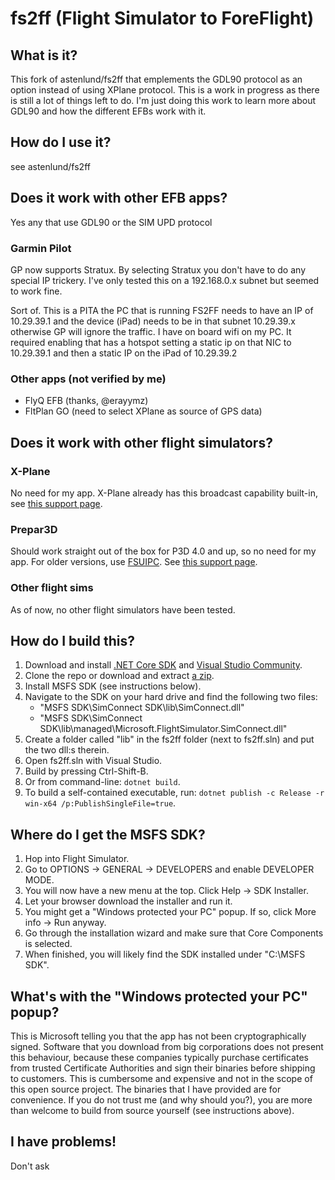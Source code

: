 # fs2ff (Flight Simulator to ForeFlight)

## What is it?
This fork of astenlund/fs2ff that emplements the GDL90 protocol as an option instead of using XPlane protocol. This is a work in progress as there is still a lot of things left to do.  I'm just doing this work to learn more about GDL90 and how the different EFBs work with it.

## How do I use it?

see astenlund/fs2ff

## Does it work with other EFB apps?
Yes any that use GDL90 or the SIM UPD protocol

### Garmin Pilot
<update> GP now supports Stratux.  By selecting Stratux you don't have to do any special IP trickery.  I've only tested this on a 192.168.0.x subnet but seemed to work fine.
   
Sort of.  This is a PITA the PC that is running FS2FF needs to have an IP of 10.29.39.1 and the device (iPad) needs to be in that subnet 10.29.39.x otherwise GP will ignore the traffic.  I have on board wifi on my PC.  It required enabling that has a hotspot setting a static ip on that NIC to 10.29.39.1 and then a static IP on the iPad of 10.29.39.2

### Other apps (not verified by me)

- FlyQ EFB (thanks, @erayymz)
- FltPlan GO (need to select XPlane as source of GPS data)

## Does it work with other flight simulators?

### X-Plane

No need for my app. X-Plane already has this broadcast capability built-in, see [this support page](https://foreflight.com/support/support-center/category/about-foreflight-mobile/204115525).

### Prepar3D

Should work straight out of the box for P3D 4.0 and up, so no need for my app. For older versions, use [FSUIPC](http://www.schiratti.com/dowson.html). See [this support page](https://foreflight.com/support/support-center/category/about-foreflight-mobile/204115345).

### Other flight sims

As of now, no other flight simulators have been tested.

## How do I build this?

1. Download and install [.NET Core SDK](https://dotnet.microsoft.com/download) and [Visual Studio Community](https://visualstudio.microsoft.com/downloads/).
1. Clone the repo or download and extract [a zip](https://github.com/astenlund/fs2ff/archive/master.zip).
1. Install MSFS SDK (see instructions below).
1. Navigate to the SDK on your hard drive and find the following two files:
   - "MSFS SDK\SimConnect SDK\lib\SimConnect.dll"
   - "MSFS SDK\SimConnect SDK\lib\managed\Microsoft.FlightSimulator.SimConnect.dll"
1. Create a folder called "lib" in the fs2ff folder (next to fs2ff.sln) and put the two dll:s therein.
1. Open fs2ff.sln with Visual Studio.
1. Build by pressing Ctrl-Shift-B.
1. Or from command-line: `dotnet build`.
1. To build a self-contained executable, run: `dotnet publish -c Release -r win-x64 /p:PublishSingleFile=true`.

## Where do I get the MSFS SDK?

1. Hop into Flight Simulator.
1. Go to OPTIONS -> GENERAL -> DEVELOPERS and enable DEVELOPER MODE.
1. You will now have a new menu at the top. Click Help -> SDK Installer.
1. Let your browser download the installer and run it.
1. You might get a "Windows protected your PC" popup. If so, click More info -> Run anyway.
1. Go through the installation wizard and make sure that Core Components is selected.
1. When finished, you will likely find the SDK installed under "C:\MSFS SDK".

## What's with the "Windows protected your PC" popup?

This is Microsoft telling you that the app has not been cryptographically signed. Software that you download from big corporations does not present this behaviour, because these companies typically purchase certificates from trusted Certificate Authorities and sign their binaries before shipping to customers. This is cumbersome and expensive and not in the scope of this open source project. The binaries that I have provided are for convenience. If you do not trust me (and why should you?), you are more than welcome to build from source yourself (see instructions above).

## I have problems!

Don't ask
